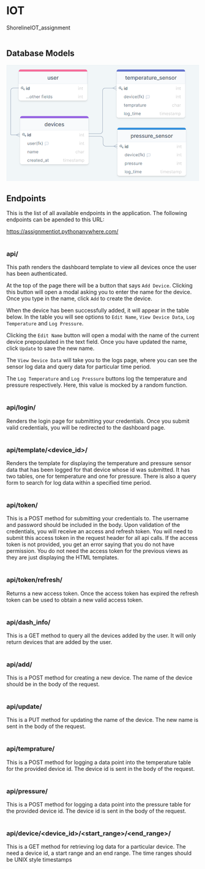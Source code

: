 # IOT
ShorelineIOT_assignment
<br><br>

## Database Models
![alt text](/assignment_db_diagram.png "db models")


## Endpoints

This is the list of all available endpoints in the application.
The following endpoints can be apended to this URL:

https://assignmentiot.pythonanywhere.com/
<br><br>



### api/ 

This path renders the dashboard template to view all devices once the user has been authenticated.

At the top of the page there will be a button that says `Add Device`. Clicking this button will open a modal asking you to enter the name for the device. Once you type in the name, click `Add` to create the device.

When the device has been successfully added, it will appear in the table below.
In the table you will see options to `Edit Name`, `View Device Data`, `Log Temperature` and `Log Pressure`.

Clicking the `Edit Name` button will open a modal with the name of the current device prepopulated in the text field. Once you have updated the name, click `Update` to save the new name.

The `View Device Data` will take you to the logs page, where you can see the sensor log data and query data for particular time period.

The `Log Temperature` and `Log Pressure` buttons log the temperature and pressure respectively. Here, this value is mocked by a random function.
<br><br>
### api/login/

Renders the login page for submitting your credentials. Once you submit valid credentials, you will be redirected to the dashboard page.
<br><br>

### api/template/<device_id>/
Renders the template for displaying the temperature and pressure sensor data that has been logged for that device whose id was submitted. It has two tables, one for temperature and one for pressure. There is also a query form to search for log data within a specified time period.
<br><br>


### api/token/
This is a POST method for submitting your credentials to. The username and password should be included in the body. Upon validation of the credentials, you will receive an access and refresh token. You will need to submit this access token in the request header for all api calls. If the access token is not provided, you get an error saying that you do not have permission. You do not need the access token for the previous views as they are just displaying the HTML templates.
<br><br>


### api/token/refresh/
Returns a new access token. Once the access token has expired the refresh token can be used to obtain a new valid access token.
<br><br>


### api/dash_info/
This is a GET method to query all the devices added by the user. It will only return devices that are added by the user.
<br><br>


### api/add/
This is a POST method for creating a new device. The name of the device should be in the body of the request.
<br><br>


### api/update/
This is a PUT method for updating the name of the device. The new name is sent in the body of the request.
<br><br>


### api/temprature/
This is a POST method for logging a data point into the temperature table for the provided device id. The device id is sent in the body of the request.
<br><br>


### api/pressure/
This is a POST method for logging a data point into the pressure table for the provided device id. The device id is sent in the body of the request.
<br><br>


### api/device/<device_id>/<start_range>/<end_range>/
This is a GET method for retrieving log data for a particular device. The need a device id, a start range and an end range. The time ranges should be UNIX style timestamps